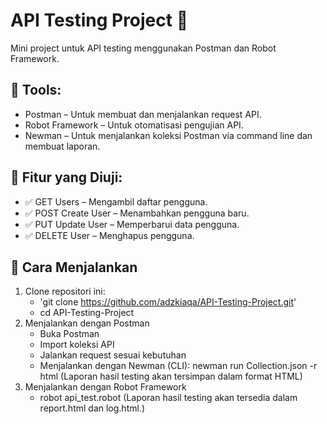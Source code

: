 # API Testing Project 🚀
Mini project untuk API testing menggunakan Postman dan Robot Framework.

## 🔹 Tools:
- Postman – Untuk membuat dan menjalankan request API. 
- Robot Framework – Untuk otomatisasi pengujian API. 
- Newman – Untuk menjalankan koleksi Postman via command line dan membuat laporan.

## 📌 Fitur yang Diuji:
- ✅ GET Users – Mengambil daftar pengguna.
- ✅ POST Create User – Menambahkan pengguna baru.
- ✅ PUT Update User – Memperbarui data pengguna. 
- ✅ DELETE User – Menghapus pengguna.

## 🚀 Cara Menjalankan
1. Clone repositori ini: 
   - 'git clone https://github.com/adzkiaqa/API-Testing-Project.git'
   - cd API-Testing-Project
2. Menjalankan dengan Postman 
   - Buka Postman 
   - Import koleksi API 
   - Jalankan request sesuai kebutuhan 
   - Menjalankan dengan Newman (CLI): 
   newman run Collection.json -r html 
   (Laporan hasil testing akan tersimpan dalam format HTML)
3. Menjalankan dengan Robot Framework 
   - robot api_test.robot 
   (Laporan hasil testing akan tersedia dalam report.html dan log.html.)
